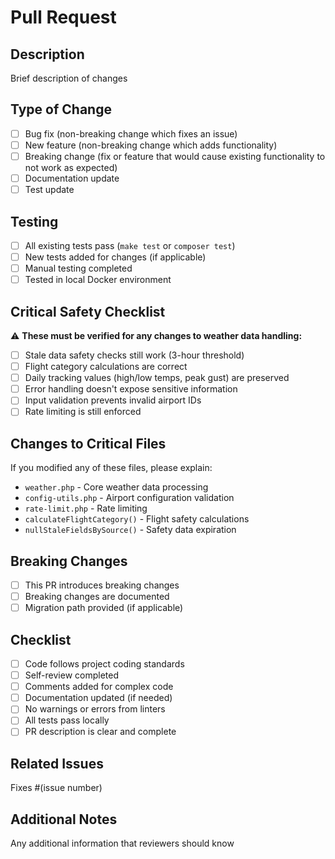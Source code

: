 # Pull Request

## Description
Brief description of changes

## Type of Change
- [ ] Bug fix (non-breaking change which fixes an issue)
- [ ] New feature (non-breaking change which adds functionality)
- [ ] Breaking change (fix or feature that would cause existing functionality to not work as expected)
- [ ] Documentation update
- [ ] Test update

## Testing
- [ ] All existing tests pass (`make test` or `composer test`)
- [ ] New tests added for changes (if applicable)
- [ ] Manual testing completed
- [ ] Tested in local Docker environment

## Critical Safety Checklist
⚠️ **These must be verified for any changes to weather data handling:**

- [ ] Stale data safety checks still work (3-hour threshold)
- [ ] Flight category calculations are correct
- [ ] Daily tracking values (high/low temps, peak gust) are preserved
- [ ] Error handling doesn't expose sensitive information
- [ ] Input validation prevents invalid airport IDs
- [ ] Rate limiting is still enforced

## Changes to Critical Files
If you modified any of these files, please explain:
- `weather.php` - Core weather data processing
- `config-utils.php` - Airport configuration validation
- `rate-limit.php` - Rate limiting
- `calculateFlightCategory()` - Flight safety calculations
- `nullStaleFieldsBySource()` - Safety data expiration

## Breaking Changes
- [ ] This PR introduces breaking changes
- [ ] Breaking changes are documented
- [ ] Migration path provided (if applicable)

## Checklist
- [ ] Code follows project coding standards
- [ ] Self-review completed
- [ ] Comments added for complex code
- [ ] Documentation updated (if needed)
- [ ] No warnings or errors from linters
- [ ] All tests pass locally
- [ ] PR description is clear and complete

## Related Issues
Fixes #(issue number)

## Additional Notes
Any additional information that reviewers should know

